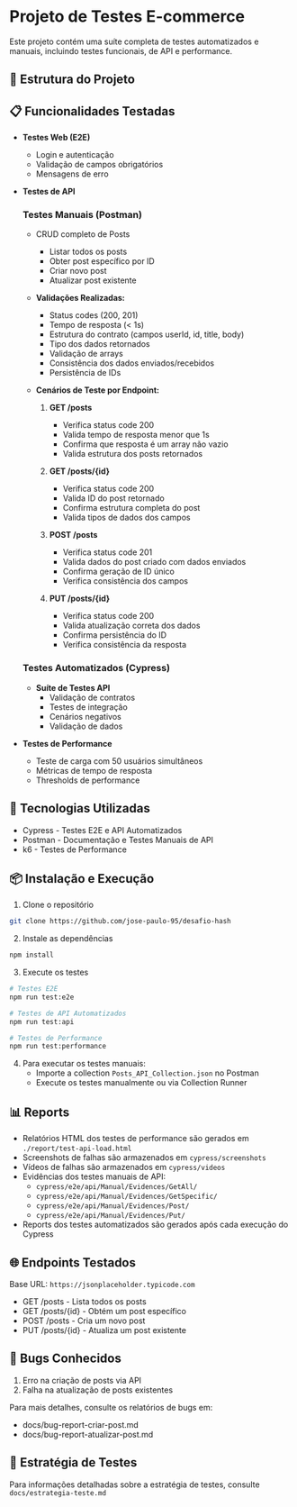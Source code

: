 # Projeto de Testes E-commerce

Este projeto contém uma suíte completa de testes automatizados e manuais, incluindo testes funcionais, de API e performance.

## 🚀 Estrutura do Projeto

## 📋 Funcionalidades Testadas

- **Testes Web (E2E)**
  - Login e autenticação
  - Validação de campos obrigatórios
  - Mensagens de erro

- **Testes de API**
  
  ### Testes Manuais (Postman)
  - CRUD completo de Posts
    - Listar todos os posts
    - Obter post específico por ID
    - Criar novo post
    - Atualizar post existente
  
  - **Validações Realizadas:**
    - Status codes (200, 201)
    - Tempo de resposta (< 1s)
    - Estrutura do contrato (campos userId, id, title, body)
    - Tipo dos dados retornados
    - Validação de arrays
    - Consistência dos dados enviados/recebidos
    - Persistência de IDs

  - **Cenários de Teste por Endpoint:**
    1. **GET /posts**
       - Verifica status code 200
       - Valida tempo de resposta menor que 1s
       - Confirma que resposta é um array não vazio
       - Valida estrutura dos posts retornados

    2. **GET /posts/{id}**
       - Verifica status code 200
       - Valida ID do post retornado
       - Confirma estrutura completa do post
       - Valida tipos de dados dos campos

    3. **POST /posts**
       - Verifica status code 201
       - Valida dados do post criado com dados enviados
       - Confirma geração de ID único
       - Verifica consistência dos campos

    4. **PUT /posts/{id}**
       - Verifica status code 200
       - Valida atualização correta dos dados
       - Confirma persistência do ID
       - Verifica consistência da resposta

  ### Testes Automatizados (Cypress)
  - **Suíte de Testes API**
    - Validação de contratos
    - Testes de integração
    - Cenários negativos
    - Validação de dados

- **Testes de Performance**
  - Teste de carga com 50 usuários simultâneos
  - Métricas de tempo de resposta
  - Thresholds de performance

## 🔧 Tecnologias Utilizadas

- Cypress - Testes E2E e API Automatizados
- Postman - Documentação e Testes Manuais de API
- k6 - Testes de Performance

## 📦 Instalação e Execução

1. Clone o repositório
```bash
git clone https://github.com/jose-paulo-95/desafio-hash
```

2. Instale as dependências
```bash
npm install
```

3. Execute os testes
```bash
# Testes E2E
npm run test:e2e

# Testes de API Automatizados
npm run test:api

# Testes de Performance
npm run test:performance
```

4. Para executar os testes manuais:
   - Importe a collection `Posts_API_Collection.json` no Postman
   - Execute os testes manualmente ou via Collection Runner

## 📊 Reports

- Relatórios HTML dos testes de performance são gerados em `./report/test-api-load.html`
- Screenshots de falhas são armazenados em `cypress/screenshots`
- Vídeos de falhas são armazenados em `cypress/videos`
- Evidências dos testes manuais de API:
  - `cypress/e2e/api/Manual/Evidences/GetAll/`
  - `cypress/e2e/api/Manual/Evidences/GetSpecific/`
  - `cypress/e2e/api/Manual/Evidences/Post/`
  - `cypress/e2e/api/Manual/Evidences/Put/`
- Reports dos testes automatizados são gerados após cada execução do Cypress

## 🌐 Endpoints Testados

Base URL: `https://jsonplaceholder.typicode.com`

- GET /posts - Lista todos os posts
- GET /posts/{id} - Obtém um post específico
- POST /posts - Cria um novo post
- PUT /posts/{id} - Atualiza um post existente

## 🐛 Bugs Conhecidos

1. Erro na criação de posts via API
2. Falha na atualização de posts existentes

Para mais detalhes, consulte os relatórios de bugs em:
- docs/bug-report-criar-post.md
- docs/bug-report-atualizar-post.md

## 📝 Estratégia de Testes

Para informações detalhadas sobre a estratégia de testes, consulte `docs/estrategia-teste.md`
